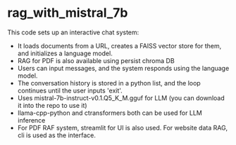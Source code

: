 # rag_with_mistral_7b

This code sets up an interactive chat system:
- It loads documents from a URL, creates a FAISS vector store for them, and initializes a language model.
- RAG for PDF is also available using persist chroma DB
- Users can input messages, and the system responds using the language model.
- The conversation history is stored in a python list, and the loop continues until the user inputs 'exit'.
- Uses mistral-7b-instruct-v0.1.Q5_K_M.gguf for LLM (you can download it into the repo to use it)
- llama-cpp-python and ctransformers both can be used for LLM inference
- For PDF RAF system, streamlit for UI is also used. For website data RAG, cli is used as the interface.